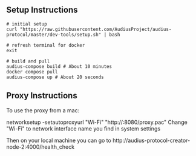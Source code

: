 ## Setup Instructions

```
# initial setup
curl "https://raw.githubusercontent.com/AudiusProject/audius-protocol/master/dev-tools/setup.sh" | bash

# refresh terminal for docker
exit

# build and pull
audius-compose build # About 10 minutes
docker compose pull
audius-compose up # About 20 seconds
```

## Proxy Instructions

To use the proxy from a mac:

networksetup -setautoproxyurl "Wi-Fi" "http://<instance ip>:8080/proxy.pac"
Change "Wi-Fi" to network interface name you find in system settings

Then on your local machine you can go to http://audius-protocol-creator-node-2:4000/health_check
